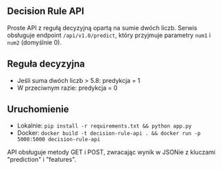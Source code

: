 ## Decision Rule API

Proste API z regułą decyzyjną opartą na sumie dwóch liczb. Serwis obsługuje endpoint `/api/v1.0/predict`, który przyjmuje parametry `num1` i `num2` (domyślnie 0).

## Reguła decyzyjna
- Jeśli suma dwóch liczb > 5.8: predykcja = 1
- W przeciwnym razie: predykcja = 0

## Uruchomienie
- Lokalnie: `pip install -r requirements.txt && python app.py`
- Docker: `docker build -t decision-rule-api . && docker run -p 5000:5000 decision-rule-api`

API obsługuje metody GET i POST, zwracając wynik w JSONie z kluczami "prediction" i "features".